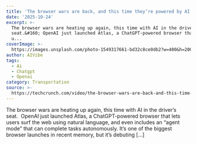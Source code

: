 ```yaml
---
title: 'The browser wars are back, and this time they’re powered by AI'
date: '2025-10-24'
excerpt: >-
  The browser wars are heating up again, this time with AI in the driver’s
  seat.&#160; OpenAI just launched Atlas, a ChatGPT-powered browser that lets
  u...
coverImage: >-
  https://images.unsplash.com/photo-1549317661-bd32c8ce0db2?w=400&h=200&fit=crop&auto=format
author: AIVibe
tags:
  - Ai
  - Chatgpt
  - Openai
category: Transportation
source: >-
  https://techcrunch.com/video/the-browser-wars-are-back-and-this-time-theyre-powered-by-ai/
---
```

The browser wars are heating up again, this time with AI in the driver’s seat.&#160; OpenAI just launched Atlas, a ChatGPT-powered browser that lets users surf the web using natural language, and even includes an “agent mode” that can complete tasks autonomously. It’s one of the biggest browser launches in recent memory, but it&#8217;s debuting [&#8230;]
